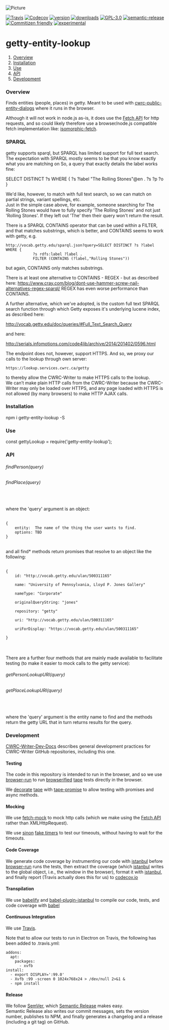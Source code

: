 ![Picture](http://cwrc.ca/logos/CWRC_logos_2016_versions/CWRCLogo-Horz-FullColour.png)

[![Travis](https://img.shields.io/travis/cwrc/getty-entity-lookup.svg)](https://travis-ci.org/cwrc/getty-entity-lookup)
[![Codecov](https://img.shields.io/codecov/c/github/cwrc/getty-entity-lookup.svg)](https://codecov.io/gh/cwrc/getty-entity-lookup)
[![version](https://img.shields.io/npm/v/getty-entity-lookup.svg)](http://npm.im/getty-entity-lookup)
[![downloads](https://img.shields.io/npm/dm/getty-entity-lookup.svg)](http://npm-stat.com/charts.html?package=getty-entity-lookup&from=2015-08-01)
[![GPL-3.0](https://img.shields.io/npm/l/getty-entity-lookup.svg)](http://opensource.org/licenses/GPL-3.0)
[![semantic-release](https://img.shields.io/badge/%20%20%F0%9F%93%A6%F0%9F%9A%80-semantic--release-e10079.svg)](https://github.com/semantic-release/semantic-release)
[![Commitizen friendly](https://img.shields.io/badge/commitizen-friendly-brightgreen.svg)](http://commitizen.github.io/cz-cli/)
[![experimental](http://badges.github.io/stability-badges/dist/experimental.svg)](http://github.com/badges/stability-badges)

# getty-entity-lookup

1. [Overview](#overview)
1. [Installation](#installation)
1. [Use](#use)
1. [API](#api)
1. [Development](#development)

### Overview

Finds entities (people, places) in getty.  Meant to be used with [cwrc-public-entity-dialogs](https://github.com/cwrc-public-entity-dialogs) where it runs in the browser.

Although it will not work in node.js as-is, it does use the [Fetch API](https://developer.mozilla.org/en-US/docs/Web/API/Fetch_API) for http requests, and so could likely therefore use a browser/node.js compatible fetch implementation like: [isomorphic-fetch](https://www.npmjs.com/package/isomorphic-fetch).

### SPARQL

getty supports sparql, but SPARQL has limited support for full text search.  The expectation with SPARQL mostly seems to be that you know exactly what you are matching on
So, a query that exactly details the label works fine:

SELECT DISTINCT ?s WHERE {
  ?s ?label "The Rolling Stones"@en .
  ?s ?p ?o
}

We'd like, however, to match with full text search, so we can match on partial strings, variant spellings, etc.  
Just in the simple case above, for example, someone searching for The Rolling Stones would have to fully specify 'The Rolling Stones' and not just 'Rolling Stones'.  If they left out 'The' then their query won't return the result.

There is a SPARQL CONTAINS operator that can be used within a FILTER, and that matches substrings, which is better, and
CONTAINS seems to work with getty, e.g.


```
http://vocab.getty.edu/sparql.json?query=SELECT DISTINCT ?s ?label WHERE {
            ?s rdfs:label ?label . 
            FILTER (CONTAINS (?label,"Rolling Stones")) 
```

but again, CONTAINS only matches substrings.

There is at least one alternative to CONTAINS - REGEX - but as described 
here: https://www.cray.com/blog/dont-use-hammer-screw-nail-alternatives-regex-sparql/ REGEX has even worse performance than CONTAINS.  

A further alternative, which we've adopted, is the 
custom full text SPARQL search function through which Getty exposes it's underlying lucene index, as described here:

http://vocab.getty.edu/doc/queries/#Full_Text_Search_Query

and here:

http://serials.infomotions.com/code4lib/archive/2014/201402/0596.html

The endpoint does not, however, support HTTPS.  And so, we proxy our calls to the lookup through own server: 
 
```https://lookup.services.cwrc.ca/getty```
 
to thereby allow the CWRC-Writer to make HTTPS calls to the lookup.  
We can’t make plain HTTP calls from the CWRC-Writer because the CWRC-Writer may only be 
loaded over HTTPS, and any page loaded with HTTPS is not allowed (by many browsers) to make HTTP AJAX calls.


### Installation

npm i getty-entity-lookup -S

### Use

const gettyLookup = require('getty-entity-lookup');

### API

###### findPerson(query)

###### findPlace(query)


<br><br>
where the 'query' argument is an object:  
<br>  

```
{
    entity:  The name of the thing the user wants to find.
    options: TBD 
}
```

<br>
and all find* methods return promises that resolve to an object like the following:
<br><br>  

```
{
    id: "http://vocab.getty.edu/ulan/500311165"
    
    name: "University of Pennsylvania, Lloyd P. Jones Gallery"
    
    nameType: "Corporate"
    
    originalQueryString: "jones"
    
    repository: "getty"
    
    uri: "http://vocab.getty.edu/ulan/500311165"
    
    uriForDisplay: "https://vocab.getty.edu/ulan/500311165"
    
}
```
<br><br>
There are a further four methods that are mainly made available to facilitate testing (to make it easier to mock calls to the getty service):

###### getPersonLookupURI(query)

###### getPlaceLookupURI(query)


<br><br>
where the 'query' argument is the entity name to find and the methods return the getty URL that in turn returns results for the query.

### Development

[CWRC-Writer-Dev-Docs](https://github.com/jchartrand/CWRC-Writer-Dev-Docs) describes general development practices for CWRC-Writer GitHub repositories, including this one.

#### Testing

The code in this repository is intended to run in the browser, and so we use [browser-run](https://github.com/juliangruber/browser-run) to run [browserified](http://browserify.org) [tape](https://github.com/substack/tape) tests directly in the browser. 

We [decorate](https://en.wikipedia.org/wiki/Decorator_pattern) [tape](https://github.com/substack/tape) with [tape-promise](https://github.com/jprichardson/tape-promise) to allow testing with promises and async methods.  

#### Mocking

We use [fetch-mock](https://github.com/wheresrhys/fetch-mock) to mock http calls (which we make using the [Fetch API](https://developer.mozilla.org/en-US/docs/Web/API/Fetch_API) rather than XMLHttpRequest). 

We use [sinon](http://sinonjs.org) [fake timers](http://sinonjs.org/releases/v4.0.1/fake-timers/) to test our timeouts, without having to wait for the timeouts.

#### Code Coverage  

We generate code coverage by instrumenting our code with [istanbul](https://github.com/gotwarlost/istanbul) before [browser-run](https://github.com/juliangruber/browser-run) runs the tests, 
then extract the coverage (which [istanbul](https://github.com/gotwarlost/istanbul) writes to the global object, i.e., the window in the browser), format it with [istanbul](https://github.com/gotwarlost/istanbul), and finally report (Travis actually does this for us) to [codecov.io](codecov.io)

#### Transpilation

We use [babelify](https://github.com/babel/babelify) and [babel-plugin-istanbul](https://github.com/istanbuljs/babel-plugin-istanbul) to compile our code, tests, and code coverage with [babel](https://github.com/babel/babel)  

#### Continuous Integration

We use [Travis](https://travis-ci.org).

Note that to allow our tests to run in Electron on Travis, the following has been added to .travis.yml:

```
addons:
  apt:
    packages:
      - xvfb
install:
  - export DISPLAY=':99.0'
  - Xvfb :99 -screen 0 1024x768x24 > /dev/null 2>&1 &
  - npm install
```

#### Release

We follow [SemVer](http://semver.org), which [Semantic Release](https://github.com/semantic-release/semantic-release) makes easy.  
Semantic Release also writes our commit messages, sets the version number, publishes to NPM, and finally generates a changelog and a release (including a git tag) on GitHub.

